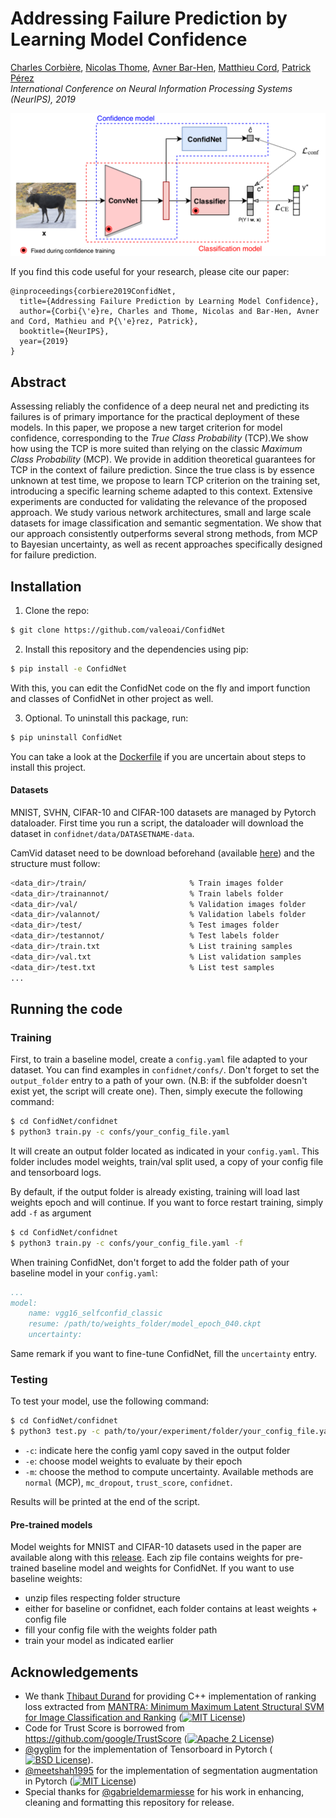 # Addressing Failure Prediction by Learning Model Confidence
 [Charles Corbière](https://chcorbi.github.io/),  [Nicolas Thome](http://cedric.cnam.fr/~thomen/), [Avner Bar-Hen](https://ab-h.github.io/), [Matthieu Cord](http://webia.lip6.fr/~cord/), [Patrick Pérez](https://ptrckprz.github.io/) \
*International Conference on Neural Information Processing Systems (NeurIPS), 2019*

![](./teaser.png)

If you find this code useful for your research, please cite our paper:

```
@inproceedings{corbiere2019ConfidNet,
  title={Addressing Failure Prediction by Learning Model Confidence},
  author={Corbi{\'e}re, Charles and Thome, Nicolas and Bar-Hen, Avner and Cord, Mathieu and P{\'e}rez, Patrick},
  booktitle={NeurIPS},
  year={2019}
}
```

## Abstract
Assessing reliably the confidence of a deep neural net and predicting its failures is of primary importance for the practical deployment of these models. In this paper, we propose a new target criterion for model confidence, corresponding to the *True Class Probability* (TCP).We show how using the TCP is more suited than relying on the classic *Maximum Class Probability* (MCP). We provide in addition theoretical guarantees for TCP in the context of failure prediction. Since the true class is by essence unknown at test time, we propose to learn TCP criterion on the training set, introducing a specific learning scheme adapted to this context. Extensive experiments are conducted for validating the relevance of the proposed approach. We study various network architectures, small and large scale datasets for image classification and semantic segmentation. We show that our approach consistently outperforms several strong methods, from MCP to Bayesian uncertainty, as well as
recent approaches specifically designed for failure prediction.

## Installation
1. Clone the repo:
```bash
$ git clone https://github.com/valeoai/ConfidNet
```

2. Install this repository and the dependencies using pip:
```bash
$ pip install -e ConfidNet
```

With this, you can edit the ConfidNet code on the fly and import function 
and classes of ConfidNet in other project as well.

3. Optional. To uninstall this package, run:
```bash
$ pip uninstall ConfidNet
```

You can take a look at the [Dockerfile](./Dockerfile) if you are uncertain about steps to install this project.

#### Datasets

MNIST, SVHN, CIFAR-10 and CIFAR-100 datasets are managed by Pytorch dataloader. First time you run a script, the dataloader will download the dataset in ```confidnet/data/DATASETNAME-data```.

CamVid dataset need to be download beforehand (available [here](http://mi.eng.cam.ac.uk/research/projects/VideoRec/CamSeq01/)) and the structure must follow:
```bash
<data_dir>/train/                       % Train images folder
<data_dir>/trainannot/                  % Train labels folder
<data_dir>/val/                         % Validation images folder
<data_dir>/valannot/                    % Validation labels folder
<data_dir>/test/                        % Test images folder
<data_dir>/testannot/                   % Test labels folder
<data_dir>/train.txt                    % List training samples
<data_dir>/val.txt                      % List validation samples
<data_dir>/test.txt                     % List test samples
...
```

## Running the code

### Training
First, to train a baseline model, create a `config.yaml` file adapted to your dataset. You can find examples in `confidnet/confs/`. Don't forget to set the ``output_folder`` entry to a path of your own. (N.B: if the subfolder doesn't exist yet, the script will create one). Then, simply execute the following command: 
```bash
$ cd ConfidNet/confidnet
$ python3 train.py -c confs/your_config_file.yaml 
```
It will create an output folder located as indicated in your `config.yaml`. This folder includes model weights, train/val split used, a copy of your config file and tensorboard logs.

By default, if the output folder is already existing, training will load last weights epoch and will continue. If you want to force restart training, simply add `-f` as argument
```bash
$ cd ConfidNet/confidnet
$ python3 train.py -c confs/your_config_file.yaml -f
```
When training ConfidNet, don't forget to add the folder path of your baseline model in your `config.yaml`: 
```yaml
...
model:
    name: vgg16_selfconfid_classic
    resume: /path/to/weights_folder/model_epoch_040.ckpt
    uncertainty:
```
Same remark if you want to fine-tune ConfidNet, fill the `uncertainty` entry. 
### Testing
To test your model, use the following command:
```bash
$ cd ConfidNet/confidnet
$ python3 test.py -c path/to/your/experiment/folder/your_config_file.yaml -e NUM_EPOCHS -m METHOD
```
* `-c`: indicate here the config yaml copy saved in the output folder
* `-e`: choose model weights to evaluate by their epoch 
* `-m`: choose the method to compute uncertainty. Available methods are `normal` (MCP), `mc_dropout`, `trust_score`, `confidnet`.

Results will be printed at the end of the script.


#### Pre-trained models
Model weights for MNIST and CIFAR-10 datasets used in the paper are available along with this [release](https://github.com/valeoai/ConfidNet/releases/tag/v0.1.0). Each zip file contains weights for pre-trained baseline model and weights for ConfidNet. If you want to use baseline weights:
* unzip files respecting folder structure 
* either for baseline or confidnet, each folder contains at least weights + config file
* fill your config file with the weights folder path
* train your model as indicated earlier


## Acknowledgements
* We thank [Thibaut Durand](http://www.sfu.ca/~tdurand/) for providing C++ implementation of ranking loss extracted from [MANTRA: Minimum Maximum Latent Structural SVM for Image Classification and Ranking](http://www.sfu.ca/~tdurand/projects/mantra/) ([![MIT License](https://img.shields.io/badge/license-MIT-blue.svg)](https://github.com/durandtibo/mantra-python/blob/master/LICENSE))
* Code for Trust Score is borrowed from https://github.com/google/TrustScore ([![Apache 2 License](https://img.shields.io/badge/license-Apache%202-yellowgreen.svg)](https://github.com/google/TrustScore/blob/master/LICENSE))
* [@gyglim](https://gist.github.com/gyglim/1f8dfb1b5c82627ae3efcfbbadb9f514) for the implementation of Tensorboard in Pytorch ([![BSD License](https://img.shields.io/badge/license-BSD-green.svg)](https://gist.github.com/gyglim/1f8dfb1b5c82627ae3efcfbbadb9f514)).
* [@meetshah1995](https://github.com/meetshah1995/pytorch-semseg) for the implementation of segmentation augmentation in Pytorch ([![MIT License](https://img.shields.io/badge/license-MIT-blue.svg)](https://github.com/meetshah1995/pytorch-semseg/blob/master/LICENSE))
* Special thanks for [@gabrieldemarmiesse](https://github.com/gabrieldemarmiesse) for his work in enhancing, cleaning and formatting this repository for release.

